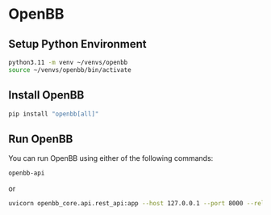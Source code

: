 # OpenBB


## Setup Python Environment

```bash
python3.11 -m venv ~/venvs/openbb
source ~/venvs/openbb/bin/activate
```

## Install OpenBB

```bash
pip install "openbb[all]"
```

## Run OpenBB

You can run OpenBB using either of the following commands:

```bash
openbb-api
```
or
```bash
uvicorn openbb_core.api.rest_api:app --host 127.0.0.1 --port 8000 --reload
```

